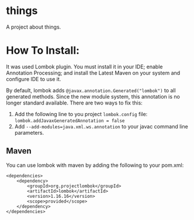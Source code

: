 # things
A project about things.



# How To Install:
It was used Lombok plugin. 
You must install it in your IDE; 
enable Annotation Processing;
and install the Latest Maven on your system and configure IDE to use it.

By default, lombok adds ```@javax.annotation.Generated("lombok")``` to all generated methods.
Since the new module system, this annotation is no longer standard available.
There are two ways to fix this:
 1.  Add the following line to you project ```lombok.config``` file:
   ```lombok.addJavaxGeneratedAnnotation = false```
 2.  Add ```--add-modules=java.xml.ws.annotation``` to your javac command line parameters.
 
## Maven
 You can use lombok with maven by adding the following to your pom.xml:

 ```
 <dependencies>
     <dependency>
         <groupId>org.projectlombok</groupId>
         <artifactId>lombok</artifactId>
         <version>1.16.16</version>
         <scope>provided</scope>
     </dependency>
 </dependencies>
 ```
